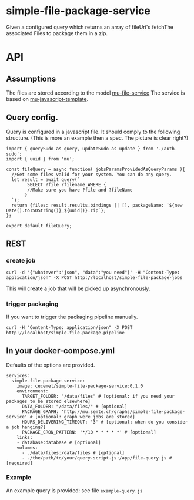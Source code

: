 # simple-file-package-service
Given a configured query which returns an array of fileUri's fetchThe associated Files to package them in a zip.
# API
## Assumptions
The files are stored according to the model [mu-file-service](https://github.com/mu-semtech/file-service)
The service is based on [mu-javascript-template](https://github.com/mu-semtech/mu-javascript-template).

## Query config.
Query is configured in a javascript file. It should comply to the following structure.
(This is more an example then a spec. The picture is clear right?)
```
import { querySudo as query, updateSudo as update } from './auth-sudo';
import { uuid } from 'mu';

const fileQuery = async function( jobsParamsProvidedAsQueryParams ){
  //Get some files valid for your system. You can do any query.
  let result = await query(`
        SELECT ?file ?filename WHERE {
        //Make sure you have ?file and ?fileName
       }
  `);
  return {files: result.results.bindings || [], packageName: `${new Date().toISOString()}_${uuid()}.zip`};
};

export default fileQuery;
```
## REST
### create job
```
curl -d '{"whatever":"json", "data":"you need"}' -H "Content-Type: application/json" -X POST http://localhost/simple-file-package-jobs
```
This will create a job that will be picked up asynchronously.

### trigger packaging
If you want to trigger the packaging pipeline manually.
```
curl -H "Content-Type: application/json" -X POST http://localhost/simple-file-package-pipeline
```

## In your docker-compose.yml
Defaults of the options are provided.
```
services:
  simple-file-package-service:
    image: cecemel/simple-file-package-service:0.1.0
    environment:
      TARGET_FOLDER: "/data/files" # [optional: if you need your packages to be stored elsewhere]
      DATA_FOLDER: "/data/files/" # [optional]
      PACKAGE_GRAPH: 'http://mu.semte.ch/graphs/simple-file-package-service' # [optional: graph were jobs are stored]
      HOURS_DELIVERING_TIMEOUT: '3' # [optional: when do you consider a job hanging?]
      PACKAGE_CRON_PATTERN: '*/10 * * * * *' # [optional]
    links:
    - database:database # [optional]
    volumes:
      - ./data/files:/data/files # [optional]
      - ./the/path/to/your/query-script.js:/app/file-query.js # [required]
```
### Example
An example query is provided: see file ```example-query.js ```
